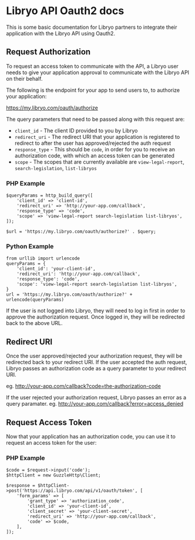 # Libryo API Oauth2 docs

This is some basic documentation for Libryo partners to integrate their application with the Libryo API using Oauth2.

## Request Authorization
To request an access token to communicate with the API, a Libryo user needs to give your application approval to communicate with the Libryo API on their behalf.

The following is the endpoint for your app to send users to, to authorize your application:

https://my.libryo.com/oauth/authorize

The query parameters that need to be passed along with this request are:
* `client_id` - The client ID provided to you by Libryo
* `redirect_uri` - The redirect URI that your application is registered to redirect to after the user has approved/rejected the auth request
* `response_type` - This should be `code`, in order for you to receive an authorization code, with which an access token can be generated
* `scope` - The scopes that are currently available are `view-legal-report`, `search-legislation`, `list-libryos`


### PHP Example
```
$queryParams = http_build_query([
    'client_id' => 'client-id',
    'redirect_uri' => 'http://your-app.com/callback',
    'response_type' => 'code',
    'scope' => 'view-legal-report search-legislation list-libryos',
]);

$url = 'https://my.libryo.com/oauth/authorize?' . $query;
```

### Python Example
```
from urllib import urlencode
queryParams = {
    'client_id': 'your-client-id',
    'redirect_uri': 'http://your-app.com/callback',
    'response_type': 'code',
    'scope': 'view-legal-report search-legislation list-libryos',
}
url = 'https://my.libryo.com/oauth/authorize?' + urlencode(queryParams)

```

If the user is not logged into Libryo, they will need to log in first in order to approve the authorization request. Once logged in, they will be redirected back to the above URL.


## Redirect URI
Once the user approved/rejected your authorization request, they will be redirected back to your redirect URI.
If the user accepted the auth request, Libryo passes an authorization code as a query parameter to your redirect URI.

eg.
http://your-app.com/callback?code=the-authorization-code

If the user rejected your authorization request, Libryo passes an error as a query paramater.
eg.
http://your-app.com/callback?error=access_denied


## Request Access Token
Now that your application has an authorization code, you can use it to request an access token for the user:

### PHP Example
```
$code = $request->input('code');
$httpClient = new GuzzleHttp\Client;

$response = $httpClient->post('https://api.libryo.com/api/v1/oauth/token', [
    'form_params' => [
        'grant_type' => 'authorization_code',
        'client_id' => 'your-client-id',
        'client_secret' => 'your-client-secret',
        'redirect_uri' => 'http://your-app.com/callback',
        'code' => $code,
    ],
]);
```






